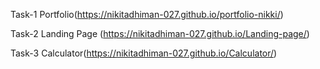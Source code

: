 Task-1 Portfolio(https://nikitadhiman-027.github.io/portfolio-nikki/)

Task-2 Landing Page (https://nikitadhiman-027.github.io/Landing-page/)

Task-3 Calculator(https://nikitadhiman-027.github.io/Calculator/)
